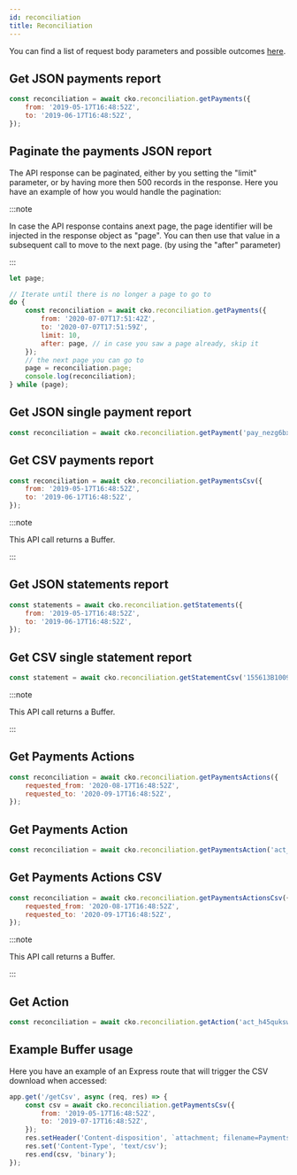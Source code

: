 ```yaml
---
id: reconciliation
title: Reconciliation
---
```


You can find a list of request body parameters and possible outcomes [here](https://api-reference.checkout.com/#tag/Reconciliation).


## Get JSON payments report

```js
const reconciliation = await cko.reconciliation.getPayments({
    from: '2019-05-17T16:48:52Z',
    to: '2019-06-17T16:48:52Z',
});
```

## Paginate the payments JSON report

The API response can be paginated, either by you setting the "limit" parameter, or by having more then 500 records in the response.
Here you have an example of how you would handle the pagination:

:::note

In case the API response contains a<Highlight color="#a45200">next page</Highlight>, the page identifier will be injected in the response object as <Highlight color="#5A522C">"page"</Highlight>.
You can then use that value in a subsequent call to move to the next page. (by using the "after" parameter)

:::

```js
let page;

// Iterate until there is no longer a page to go to
do {
    const reconciliation = await cko.reconciliation.getPayments({
        from: '2020-07-07T17:51:42Z',
        to: '2020-07-07T17:51:59Z',
        limit: 10,
        after: page, // in case you saw a page already, skip it
    });
    // the next page you can go to
    page = reconciliation.page;
    console.log(reconciliation);
} while (page);
```

## Get JSON single payment report

```js
const reconciliation = await cko.reconciliation.getPayment('pay_nezg6bx2k22utmk4xm5s2ughxi');
```

## Get CSV payments report

```js
const reconciliation = await cko.reconciliation.getPaymentsCsv({
    from: '2019-05-17T16:48:52Z',
    to: '2019-06-17T16:48:52Z',
});
```

:::note

This API call returns a Buffer.

:::

## Get JSON statements report

```js
const statements = await cko.reconciliation.getStatements({
    from: '2019-05-17T16:48:52Z',
    to: '2019-06-17T16:48:52Z',
});
```

## Get CSV single statement report

```js
const statement = await cko.reconciliation.getStatementCsv('155613B100981');
```

:::note

This API call returns a Buffer.

:::

## Get Payments Actions

```js
const reconciliation = await cko.reconciliation.getPaymentsActions({
    requested_from: '2020-08-17T16:48:52Z',
    requested_to: '2020-09-17T16:48:52Z',
});
```

## Get Payments Action

```js
const reconciliation = await cko.reconciliation.getPaymentsAction('act_guvhr46cw2kurd6lknczrsh7ma');
```

## Get Payments Actions CSV

```js
const reconciliation = await cko.reconciliation.getPaymentsActionsCsv({
    requested_from: '2020-08-17T16:48:52Z',
    requested_to: '2020-09-17T16:48:52Z',
});
```

:::note

This API call returns a Buffer.

:::

## Get Action

```js
const reconciliation = await cko.reconciliation.getAction('act_h45qukswryqejptltkcylnwgwe');
```

## Example Buffer usage

Here you have an example of an Express route that will trigger the CSV download when accessed:

```js
app.get('/getCsv', async (req, res) => {
    const csv = await cko.reconciliation.getPaymentsCsv({
        from: '2019-05-17T16:48:52Z',
        to: '2019-07-17T16:48:52Z',
    });
    res.setHeader('Content-disposition', `attachment; filename=Payments.csv`);
    res.set('Content-Type', 'text/csv');
    res.end(csv, 'binary');
});
```
